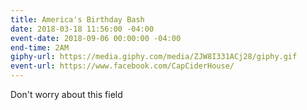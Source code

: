```yaml
---
title: America's Birthday Bash
date: 2018-03-18 11:56:00 -04:00
event-date: 2018-09-06 00:00:00 -04:00
end-time: 2AM
giphy-url: https://media.giphy.com/media/ZJW8I331ACj28/giphy.gif
event-url: https://www.facebook.com/CapCiderHouse/
---
```


Don't worry about this field
